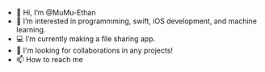 - 👋 Hi, I’m @MuMu-Ethan
- 👀 I’m interested in programmming, swift, iOS development, and machine learning.
- 💻 I’m currently making a file sharing app.
- 🤝 I'm looking for collaborations in any projects!
- 📫 How to reach me 

<!---
MuMu-Ethan/MuMu-Ethan is a ✨ special ✨ repository because its `README.md` (this file) appears on your GitHub profile.
You can click the Preview link to take a look at your changes.
--->
